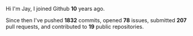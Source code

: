 Hi I'm Jay, I joined Github **10** years ago.

Since then I've pushed **1832** commits, opened **78** issues, submitted **207** pull requests, and contributed to **19** public repositories.
